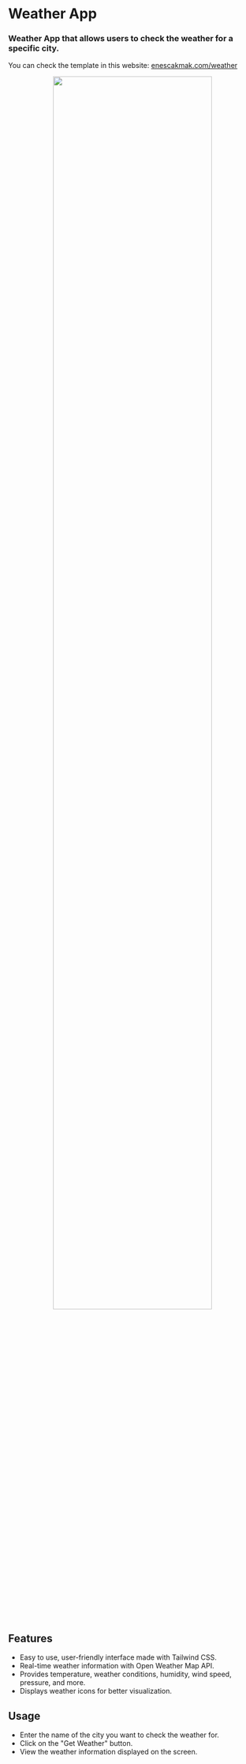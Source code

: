 # Weather App
### Weather App that allows users to check the weather for a specific city.  
You can check the template in this website:  [enescakmak.com/weather](https://enescakmak.net/weather/templates/)  
<p align="center">
<img width="80%" length="80%" align="center" src="https://github.com/enesscakmak/weather-app/assets/114193468/9abcbeb4-5098-472d-afc0-6e5ba6bee3e7">
</p>

## Features  
- Easy to use, user-friendly interface made with Tailwind CSS.  
- Real-time weather information with Open Weather Map API.  
- Provides temperature, weather conditions, humidity, wind speed, pressure, and more.  
- Displays weather icons for better visualization.  

## Usage
- Enter the name of the city you want to check the weather for.  
- Click on the "Get Weather" button.  
- View the weather information displayed on the screen.  



